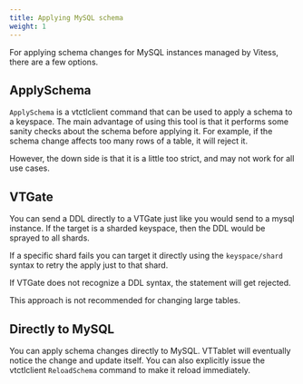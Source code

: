 ```yaml
---
title: Applying MySQL schema
weight: 1
---
```


For applying schema changes for MySQL instances managed by Vitess, there are a few options.

## ApplySchema

`ApplySchema` is a vtctlclient command that can be used to apply a schema to a keyspace. The main advantage of using this
tool is that it performs some sanity checks about the schema before applying it. For example, if the schema change
affects too many rows of a table, it will reject it.

However, the down side is that it is a little too strict, and may not work for all use cases.

## VTGate

You can send a DDL directly to a VTGate just like you would send to a mysql instance. If the target is a sharded keyspace,
then the DDL would be sprayed to all shards.

If a specific shard fails you can target it directly using the `keyspace/shard` syntax to retry the apply just to that shard.

If VTGate does not recognize a DDL syntax, the statement will get rejected.

This approach is not recommended for changing large tables.

## Directly to MySQL

You can apply schema changes directly to MySQL. VTTablet will eventually notice the change and update itself. You can also
explicitly issue the vtctlclient `ReloadSchema` command to make it reload immediately.

